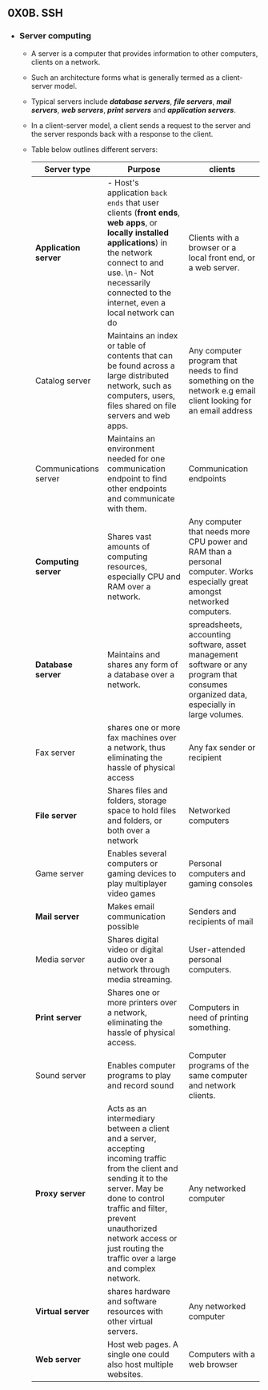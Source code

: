 ## 0X0B. SSH

- ### Server computing

	- A server is a computer that provides information to other computers, clients on a network.

	- Such an architecture forms what is generally termed as a client-server model.

	- Typical servers include ___database servers___, ___file servers___, ___mail servers___, ___web servers___, ___print servers___ and ___application servers___.

	- In a client-server model, a client sends a request to the server and the server responds back with a response to the client. 

	- Table below outlines different servers:


		| Server type 		| Purpose 			| clients 		|
		|-----------------------|-------------------------------|-----------------------|
		| **Application server** | - Host's application `back ends` that user clients (__front ends__, __web apps__, or __locally installed applications__) in the network connect to and use. \n- Not necessarily connected to the internet, even a local network can do | Clients with a browser or a local front end, or a web server. |
		| Catalog server | Maintains an index or table of contents that can be found across a large distributed network, such as computers, users, files shared on file servers and web apps. | Any computer program that needs to find something on the network e.g email client looking for an email address |
		| Communications server | Maintains an environment needed for one communication endpoint to find other endpoints and communicate with them. | Communication endpoints |
		| **Computing server** | Shares vast amounts of computing resources, especially CPU and RAM over a network. | Any computer that needs more CPU power and RAM than a personal computer. Works especially great amongst networked computers. |
		| **Database server** | Maintains and shares any form of a database over a network. | spreadsheets, accounting software, asset management software or any program that consumes organized data, especially in large volumes. |
		| Fax server | shares one or more fax machines over a network, thus eliminating the hassle of physical access | Any fax sender or recipient |
		| **File server** | Shares files and folders, storage space to hold files and folders, or both over a network | Networked computers |
		| Game server | Enables several computers or gaming devices to play multiplayer video games | Personal computers and gaming consoles |
		| **Mail server** | Makes email communication possible | Senders and recipients of mail |
		| Media server | Shares digital video or digital audio over a network through media streaming. | User-attended personal computers. |
		| **Print server** | Shares one or more printers over a network, eliminating the hassle of physical access. | Computers in need of printing something. |
		| Sound server | Enables computer programs to play and record sound | Computer programs of the same computer and network clients. |
		| **Proxy server** | Acts as an intermediary between a client and a server, accepting incoming traffic from the client and sending it to the server. May be done to control traffic and filter, prevent unauthorized network access or just routing the traffic over a large and complex network. | Any networked computer |
		| **Virtual server** | shares hardware and software resources with other virtual servers. | Any networked computer |
		| **Web server** | Host web pages. A single one could also host multiple websites. | Computers with a web browser |



